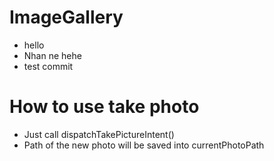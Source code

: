 # ImageGallery
- hello 
- Nhan ne hehe
- test commit 
# How to use take photo
- Just call dispatchTakePictureIntent()
- Path of the new photo will be saved into currentPhotoPath 

